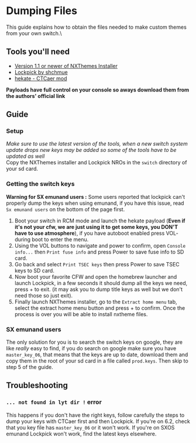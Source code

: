 # Dumping Files
This guide explains how to obtain the files needed to make custom themes from your own switch.\

## Tools you'll need
- [Version 1.1 or newer of NXThemes Installer](https://github.com/exelix11/SwitchThemeInjector/releases/latest)
- [Lockpick by shchmue](https://github.com/shchmue/Lockpick/releases)
- [hekate - CTCaer mod](https://github.com/CTCaer/hekate/releases)

**Payloads have full control on your console so aways download them from the authors' official link**

## Guide
### Setup
*Make sure to use the latest version of the tools, when a new switch system update drops new keys may be added so some of the tools have to be updated as well* \
Copy the NXThemes installer and Lockpick NROs in the `switch` directory of your sd card.
### Getting the switch keys
**Warning for SX emunand users :** Some users reported that lockpick can't properly dump the keys when using emunand, if you have this issue, read `Sx emunand users` on the bottom of the page first.

1) Boot your switch in RCM mode and launch the hekate payload (**Even if it's not your cfw, we are just using it to get some keys, you DON'T have to use atmosphere**), if you have autoboot enabled press VOL- during boot to enter the menu.
2) Using the VOL buttons to navigate and power to confirm, open `Console info...` then `Print fuse info` and press Power to save fuse info to SD card. 
3) Go back and select `Print TSEC keys` then press Power to save TSEC keys to SD card. 
4) Now boot your favorite CFW and open the homebrew launcher and launch Lockpick, in a few seconds it should dump all the keys we need, press + to exit. (it may ask you to dump title keys as well but we don't need those so just exit). 
5) Finally launch NXThemes installer, go to the `Extract home menu` tab, select the extract home menu button and press + to confirm. Once the process is over you will be able to install nxtheme files.

### SX emunand users
The only solution for you is to search the switch keys on google, they are like *really* easy to find, if you do search on google make sure you have `master_key_06`, that means that the keys are up to date, download them and copy them in the root of your sd card in a file called `prod.keys`. Then skip to step 5 of the guide.

## Troubleshooting
### `... not found in lyt dir !` error
This happens if you don't have the right keys, follow carefully the steps to dump your keys with CTCaer first and then Lockpick. If you're on 6.2, check that you key file has `master_key_06` or it won't work. If you're on SXOS emunand Lockpick won't work, find the latest keys elsewhere.
